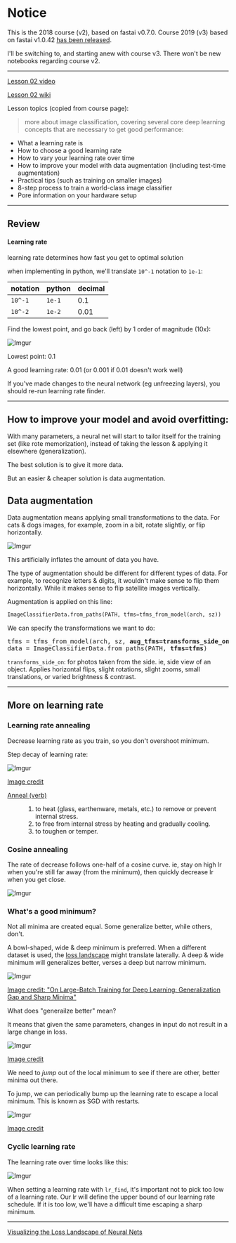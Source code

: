 # Notice

This is the 2018 course (v2), based on fastai v0.7.0. Course 2019 (v3) based on fastai v1.0.42 [has been released](https://www.fast.ai/2019/01/24/course-v3/).

I'll be switching to, and starting anew with course v3. There won't be new notebooks regarding course v2.

---

[Lesson 02 video](https://youtu.be/JNxcznsrRb8)

[Lesson 02 wiki](https://forums.fast.ai/t/wiki-lesson-2/9399)

Lesson topics (copied from course page):
> more about image classification, covering several core deep learning concepts that are necessary to get good performance:

- What a learning rate is 
- How to choose a good learning rate
- How to vary your learning rate over time
- How to improve your model with data augmentation (including test-time augmentation)
- Practical tips (such as training on smaller images)
- 8-step process to train a world-class image classifier
- Pore information on your hardware setup

---

## Review
#### Learning rate

learning rate determines how fast you get to optimal solution

when implementing in python, we'll translate `10^-1` notation to `1e-1`:

notation | python | decimal
---------|--------|---------
`10^-1`  | `1e-1` | 0.1
`10^-2`  | `1e-2` | 0.01

Find the lowest point, and go back (left) by 1 order of magnitude (10x):

![Imgur](https://i.imgur.com/LOGGwJO.png)

Lowest point: 0.1

A good learning rate: 0.01 (or 0.001 if 0.01 doesn't work well)

If you've made changes to the neural network (eg unfreezing layers), you should re-run learning rate finder.

---

## How to improve your model and avoid overfitting:

With many parameters, a neural net will start to tailor itself for the training set (like rote memorization), instead of taking the lesson & applying it elsewhere (generalization).

The best solution is to give it more data.

But an easier & cheaper solution is data augmentation.

## Data augmentation
Data augmentation means applying small transformations to the data. For cats & dogs images, for example, zoom in a bit, rotate slightly, or flip horizontally.

![Imgur](https://i.imgur.com/fPoIw1M.png)

This artificially inflates the amount of data you have.

The type of augmentation should be different for different types of data. For example, to recognize letters & digits, it wouldn't make sense to flip them horizontally. While it makes sense to flip satellite images vertically.

Augmentation is applied on this line:

```python
ImageClassifierData.from_paths(PATH, tfms=tfms_from_model(arch, sz))
```

We can specify the transformations we want to do:

<pre lang="python">
tfms = tfms_from_model(arch, sz, <strong>aug_tfms=transforms_side_on, max_zoom=1.1</strong>)
data = ImageClassifierData.from_paths(PATH, <strong>tfms=tfms</strong>)
</pre>

`transforms_side_on`: for photos taken from the side. ie, side view of an object. Applies horizontal flips, slight rotations, slight zooms, small translations, or varied brightness & contrast.

---
## More on learning rate
### Learning rate annealing
Decrease learning rate as you train, so you don't overshoot minimum.

Step decay of learning rate:

![Imgur](https://i.imgur.com/6qowQ9F.png)

[Image credit](https://www.jeremyjordan.me/nn-learning-rate/)

<dl>
    <a href="https://www.dictionary.com/browse/anneal"><dt>Anneal (verb)</dt></a>
    <dd><ol>
        <li>to heat (glass, earthenware, metals, etc.) to remove or prevent internal stress.</li>
        <li>to free from internal stress by heating and gradually cooling.</li>
        <li>to toughen or temper.</li>
    </ol></dd>
</dl>

### Cosine annealing
The rate of decrease follows one-half of a cosine curve. ie, stay on high lr when you're still far away (from the minimum), then quickly decrease lr when you get close.

![Imgur](https://i.imgur.com/CHzkL3f.png)

### What's a good minimum?
Not all minima are created equal. Some generalize better, while others, don't.


A bowl-shaped, wide & deep minimum is preferred. When a different dataset is used, the [loss landscape](https://www.cs.umd.edu/~tomg/projects/landscapes/) might translate laterally. A deep & wide minimum will generalizes better, verses a deep but narrow minimum.

![Imgur](https://i.imgur.com/8QF1din.png)

[Image credit: "On Large-Batch Training for Deep Learning: Generalization Gap and Sharp Minima"](https://openreview.net/pdf?id=H1oyRlYgg)

What does "generailze better" mean?

It means that given the same parameters, changes in input do not result in a large change in loss. 

![Imgur](https://i.imgur.com/VUVP2vK.png)

[Image credit](https://towardsdatascience.com/fast-ai-season-1-episode-2-1-e9cc80d81a9d)

We need to *jump* out of the local minimum to see if there are other, better minima out there.

To jump, we can periodically bump up the learning rate to escape a local minimum. This is known as SGD with restarts.

![Imgur](https://i.imgur.com/68NqPPn.png)

[Image credit](https://towardsdatascience.com/fast-ai-season-1-episode-2-1-e9cc80d81a9d)

### Cyclic learning rate
The learning rate over time looks like this:

![Imgur](https://i.imgur.com/4taVJUt.png)

When setting a learning rate with `lr_find`, it's important not to pick too low of a learning rate. Our lr will define the upper bound of our learning rate schedule. If it is too low, we'll have a difficult time escaping a sharp minimum.

---

[Visualizing the Loss Landscape of Neural Nets](https://i.imgur.com/EvGWtHw.png)
